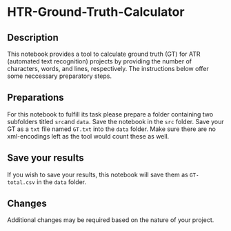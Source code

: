 # HTR-Ground-Truth-Calculator
## Description
This notebook provides a tool to calculate ground truth (GT) for ATR (automated text recognition) projects by providing the number of characters, words, and lines, respectively. The instructions below offer some neccessary preparatory steps.

## Preparations
For this notebook to fulfill its task please prepare a folder containing two subfolders titled `src`and `data`. Save the notebook in the `src` folder. Save your GT as a `txt` file named `GT.txt` into the `data` folder. Make sure there are no xml-encodings left as the tool would count these as well.

## Save your results
If you wish to save your results, this notebook will save them as `GT-total.csv` in the `data` folder.

## Changes
Additional changes may be required based on the nature of your project.
